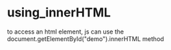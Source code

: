 # using_innerHTML
to access an html element, js can use the document.getElementById("demo").innerHTML method

